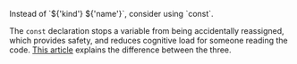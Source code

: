 Instead of \`${'kind'} ${'name'}\`, consider using \`const\`.

The `const` declaration stops a variable from being accidentally reassigned,
which provides safety, and reduces cognitive load for someone reading the code.
[This article](https://medium.com/javascript-scene/javascript-es6-var-let-or-const-ba58b8dcde75)
explains the difference between the three.
